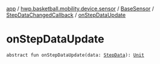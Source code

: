 [app](../../../index.md) / [hwp.basketball.mobility.device.sensor](../../index.md) / [BaseSensor](../index.md) / [StepDataChangedCallback](index.md) / [onStepDataUpdate](.)

# onStepDataUpdate

`abstract fun onStepDataUpdate(data: `[`StepData`](../-step-data/index.md)`): `[`Unit`](https://kotlinlang.org/api/latest/jvm/stdlib/kotlin/-unit/index.html)